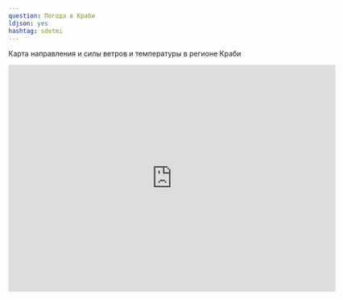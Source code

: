 ```yaml
---
question: Погода в Краби
ldjson: yes
hashtag: sdetmi
---
```


Карта направления и силы ветров и температуры в регионе Краби


<iframe width="650" height="450" src="https://embed.windy.com/embed2.html?lat=7.986&lon=98.906&detailLat=8.047&detailLon=98.906&width=650&height=450&zoom=11&level=surface&overlay=wind&product=ecmwf&menu=&message=&marker=&calendar=now&pressure=&type=map&location=coordinates&detail=true&metricWind=default&metricTemp=default&radarRange=-1" frameborder="0"></iframe>


